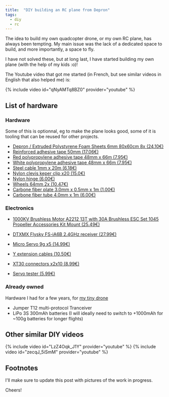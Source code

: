 ```yaml
---
title:  "DIY building an RC plane from Depron"
tags:
  - diy
  - rc
---
```


The idea to build my own quadcopter drone, or my own RC plane, has always been tempting. My main issue was the lack of a dedicated space to build, and more importantly, a space to fly.

I have not solved these, but at long last, I have started building my own plane (with the help of my kids :o)!

The Youtube video that got me started (in French, but see similar videos in English that also helped me) is:

{% include video id="qNyAMTq8BZ0" provider="youtube" %}

## List of hardware

### Hardware

Some of this is optionnal, eg to make the plane looks good, some of it is tooling that can be reused for other projects.

- [Depron / Extruded Polystyrene Foam Sheets 6mm 80x60cm 8x (24.10€)](https://www.bricodepot.fr/nanterre/8-plaques-de-polystyrene-extrude-80-x-60-cm/prod53395/)
- [Reinforced adhesive tape 50mm (17.06€)](https://www.amazon.fr/gp/product/B01191KS0K)
- [Red polypropylene adhesive tape 48mm x 66m (7.95€)](https://www.amazon.fr/gp/product/B08N2WXWXV) 
- [White polypropylene adhesive tape 48mm x 66m (7.95€)](https://www.amazon.fr/gp/product/B08MV8TB2H)
- [Steel cable 1mm x 20m (6.18€)](https://www.amazon.fr/gp/product/B093H4GX4B)
- [Nylon clevis keper clip x20 (15.0€)](https://www.amazon.fr/gp/product/B09QCZVP3L)
- [Nylon hinge (6.00€)](https://www.amazon.fr/gp/product/B07CQS4PF1)
- [Wheels 64mm 2x (10.47€)](https://www.amazon.fr/gp/product/B081V87S98)
- [Carbone fiber plate 3.0mm x 0.5mm x 1m (1.00€)](https://www.miniplanes.fr/baguette-de-fibre-de-carbone-30-x-05-mm-pichler-c2466)
- [Carbone fiber tube 4.0mm x 1m (6.00€)](https://www.miniplanes.fr/jonc-carbone/rond/carbon-fibre-round-tube-40mm-20mm-1mt-jp5518416-p-7483.html)

### Electronics

- [1000KV Brushless Motor A2212 13T with 30A Brushless ESC Set 1045 Propeller Accessories Kit Mount (25.49€)](https://www.amazon.fr/gp/product/B07BS7DFW3)
- [DTXMX Flysky FS-iA6B 2.4GHz receiver (27.99€)](https://www.amazon.fr/gp/product/B0B68N2HMV)
- [Micro Servo 9g x5 (14.99€)](https://www.amazon.fr/gp/product/B07CZ42862)
- [Y extension cables (10.50€)](https://www.amazon.fr/gp/product/B09MHHLKPR)
- [XT30 connectors x2x10 (8.99€)](https://www.amazon.fr/gp/product/B07PC1YKVW)

- [Servo tester (5.99€)](https://www.amazon.fr/gp/product/B07MY3DXPB)

### Already owned

Hardware I had for a few years, for [my tiny drone][Beta75x-drone]

- Jumper T12 multi-protocol Tranceiver
- LiPo 3S 300mAh batteries (I will ideally need to switch to +1000mAh for ~100g batteries for longer flights)

## Other similar DIY videos

{% include video id="LzZ4Oqk_J1Y" provider="youtube" %}
{% include video id="zecqJ_5iSmM" provider="youtube" %}

## Footnotes

I'll make sure to update this post with pictures of the work in progress.

Cheers!

[Beta75x-drone]: /2022-11-26-diy-depron-rc-plane
